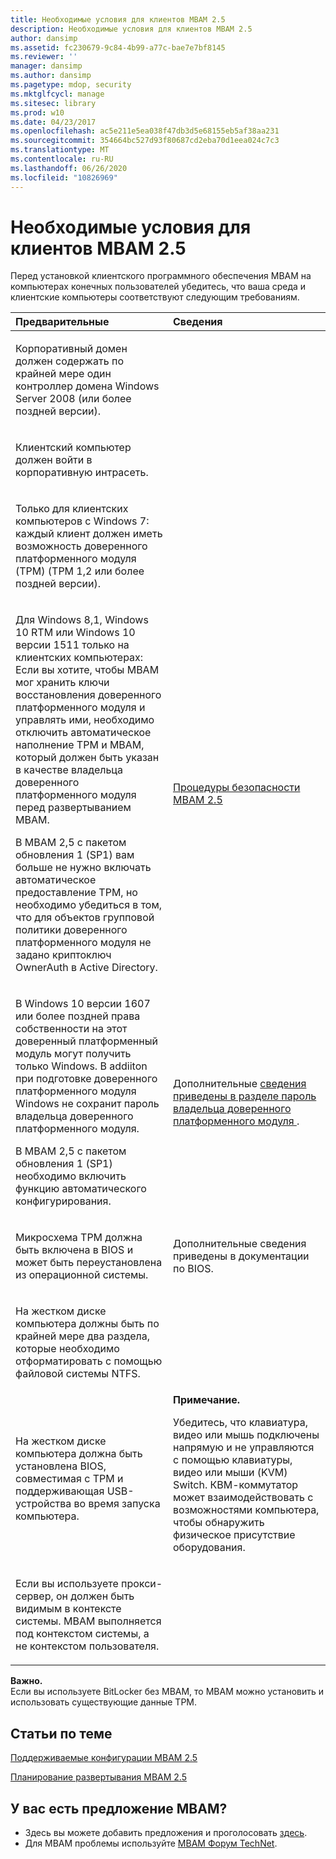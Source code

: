 ```yaml
---
title: Необходимые условия для клиентов MBAM 2.5
description: Необходимые условия для клиентов MBAM 2.5
author: dansimp
ms.assetid: fc230679-9c84-4b99-a77c-bae7e7bf8145
ms.reviewer: ''
manager: dansimp
ms.author: dansimp
ms.pagetype: mdop, security
ms.mktglfcycl: manage
ms.sitesec: library
ms.prod: w10
ms.date: 04/23/2017
ms.openlocfilehash: ac5e211e5ea038f47db3d5e68155eb5af38aa231
ms.sourcegitcommit: 354664bc527d93f80687cd2eba70d1eea024c7c3
ms.translationtype: MT
ms.contentlocale: ru-RU
ms.lasthandoff: 06/26/2020
ms.locfileid: "10826969"
---
```

# Необходимые условия для клиентов MBAM 2.5


Перед установкой клиентского программного обеспечения MBAM на компьютерах конечных пользователей убедитесь, что ваша среда и клиентские компьютеры соответствуют следующим требованиям.

<table>
<colgroup>
<col width="50%" />
<col width="50%" />
</colgroup>
<thead>
<tr class="header">
<th align="left">Предварительные</th>
<th align="left">Сведения</th>
</tr>
</thead>
<tbody>
<tr class="odd">
<td align="left"><p>Корпоративный домен должен содержать по крайней мере один контроллер домена Windows Server 2008 (или более поздней версии).</p></td>
<td align="left"><p></p></td>
</tr>
<tr class="even">
<td align="left"><p>Клиентский компьютер должен войти в корпоративную интрасеть.</p></td>
<td align="left"><p></p></td>
</tr>
<tr class="odd">
<td align="left"><p>Только для клиентских компьютеров с Windows 7: каждый клиент должен иметь возможность доверенного платформенного модуля (TPM) (TPM 1,2 или более поздней версии).</p></td>
<td align="left"><p></p></td>
</tr>
<tr class="even">
<td align="left"><p>Для Windows 8,1, Windows 10 RTM или Windows 10 версии 1511 только на клиентских компьютерах: Если вы хотите, чтобы MBAM мог хранить ключи восстановления доверенного платформенного модуля и управлять ими, необходимо отключить автоматическое наполнение TPM и MBAM, который должен быть указан в качестве владельца доверенного платформенного модуля перед развертыванием MBAM.</p>
<p>В MBAM 2,5 с пакетом обновления 1 (SP1) вам больше не нужно включать автоматическое предоставление TPM, но необходимо убедиться в том, что для объектов групповой политики доверенного платформенного модуля не задано криптоключ OwnerAuth в Active Directory.</p></td>
<td align="left"><p><a href="mbam-25-security-considerations.md#bkmk-tpm" data-raw-source="[MBAM 2.5 Security Considerations](mbam-25-security-considerations.md#bkmk-tpm)">Процедуры безопасности MBAM 2.5</a></p></td>
</tr>
<tr class="odd">
<td align="left"><p>В Windows 10 версии 1607 или более поздней права собственности на этот доверенный платформенный модуль могут получить только Windows. В addiiton при подготовке доверенного платформенного модуля Windows не сохранит пароль владельца доверенного платформенного модуля.</p>
<p>В MBAM 2,5 с пакетом обновления 1 (SP1) необходимо включить функцию автоматического конфигурирования.</p>
</p></td>
<td align="left"><p>Дополнительные <a href="https://technet.microsoft.com/itpro/windows/keep-secure/change-the-tpm-owner-password" data-raw-source="[TPM owner password](https://technet.microsoft.com/itpro/windows/keep-secure/change-the-tpm-owner-password)"> сведения приведены в разделе пароль владельца доверенного платформенного модуля </a> .
</p></td>
</tr>
<tr class="even">
<td align="left"><p>Микросхема TPM должна быть включена в BIOS и может быть переустановлена из операционной системы.</p></td>
<td align="left"><p>Дополнительные сведения приведены в документации по BIOS.</p></td>
</tr>
<tr class="odd">
<td align="left"><p>На жестком диске компьютера должны быть по крайней мере два раздела, которые необходимо отформатировать с помощью файловой системы NTFS.</p></td>
<td align="left"><p></p></td>
</tr>
<tr class="even">
<td align="left"><p>На жестком диске компьютера должна быть установлена BIOS, совместимая с TPM и поддерживающая USB-устройства во время запуска компьютера.</p></td>
<td align="left"><div class="alert">
<strong>Примечание.</strong><br/><p>Убедитесь, что клавиатура, видео или мышь подключены напрямую и не управляются с помощью клавиатуры, видео или мыши (KVM) Switch. КВМ-коммутатор может взаимодействовать с возможностями компьютера, чтобы обнаружить физическое присутствие оборудования.</p>
</div>
<div>

</div></td>
</tr>
<tr class="even">
<td align="left"><p>Если вы используете прокси-сервер, он должен быть видимым в контексте системы. MBAM выполняется под контекстом системы, а не контекстом пользователя.</p></td>
<td align="left"><p></p></td>
</tr>
</tbody>
</table>



**Важно.**  
Если вы используете BitLocker без MBAM, то MBAM можно установить и использовать существующие данные TPM.




## Статьи по теме


[Поддерживаемые конфигурации MBAM 2.5](mbam-25-supported-configurations.md)

[Планирование развертывания MBAM 2.5](planning-to-deploy-mbam-25.md)


## У вас есть предложение MBAM?
- Здесь вы можете добавить предложения и проголосовать [здесь](http://mbam.uservoice.com/forums/268571-microsoft-bitlocker-administration-and-monitoring).
- Для MBAM проблемы используйте [MBAM Форум TechNet](https://social.technet.microsoft.com/Forums/home?forum=mdopmbam).







